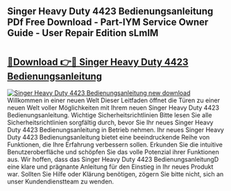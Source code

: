 ## Singer Heavy Duty 4423 Bedienungsanleitung PDf Free Download - Part-IYM Service Owner Guide - User Repair Edition sLmIM

# <h2><a href="http://df2e0k6.blite.top/?on=Singer+Heavy+Duty+4423+Bedienungsanleitung">🔗Download 👉🔴 Singer Heavy Duty 4423 Bedienungsanleitung</a></h2>

[![Singer Heavy Duty 4423 Bedienungsanleitung new download](https://i.imgur.com/lujVjoI.png)](http://df2e0k6.blite.top/?on=Singer+Heavy+Duty+4423+Bedienungsanleitung)
Willkommen in einer neuen Welt Dieser Leitfaden öffnet die Türen zu einer neuen Welt voller Möglichkeiten mit Ihrem neuen Singer Heavy Duty 4423 Bedienungsanleitung. Wichtige Sicherheitsrichtlinien Bitte lesen Sie alle Sicherheitsrichtlinien sorgfältig durch, bevor Sie Ihr neues Singer Heavy Duty 4423 Bedienungsanleitung in Betrieb nehmen. Ihr neues Singer Heavy Duty 4423 Bedienungsanleitung bietet eine beeindruckende Reihe von Funktionen, die Ihre Erfahrung verbessern sollen. Erkunden Sie die intuitive Benutzeroberfläche und schöpfen Sie das volle Potenzial ihrer Funktionen aus. Wir hoffen, dass das Singer Heavy Duty 4423 BedienungsanleitungD eine klare und prägnante Anleitung für den Einstieg in Ihr neues Produkt war. Sollten Sie Hilfe oder Klärung benötigen, zögern Sie bitte nicht, sich an unser Kundendienstteam zu wenden.
